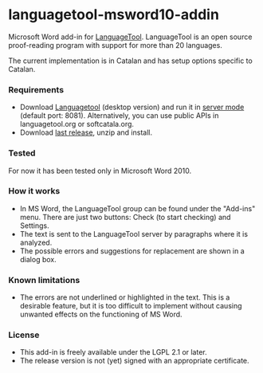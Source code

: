 # languagetool-msword10-addin

Microsoft Word add-in for [LanguageTool](https://www.languagetool.org). LanguageTool is an open source proof-reading program with support for more than 20 languages.

The current implementation is in Catalan and has setup options specific to Catalan.  

### Requirements
* Download [Languagetool](https://www.languagetool.org) (desktop version) and run it in [server mode](http://wiki.languagetool.org/http-server) (default port: 8081). Alternatively, you can use public APIs in languagetool.org or softcatala.org.
* Download [last release](https://github.com/jaumeortola/languagetool-msword10-addin/releases/latest), unzip and install.

### Tested
For now it has been tested only in Microsoft Word 2010. 

### How it works
* In MS Word, the LanguageTool group can be found under the "Add-ins" menu. There are just two buttons: Check (to start checking) and Settings. 
* The text is sent to the LanguageTool server by paragraphs where it is analyzed. 
* The possible errors and suggestions for replacement are shown in a dialog box.

### Known limitations
* The errors are not underlined or highlighted in the text. This is a desirable feature, but it is too difficult to implement without causing unwanted effects on the functioning of MS Word. 

### License
* This add-in is freely available under the LGPL 2.1 or later.
* The release version is not (yet) signed with an appropriate certificate.
